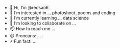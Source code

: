- 👋 Hi, I’m @reosao6
- 👀 I’m interested in ... photoshoot ,poems and coding 
- 🌱 I’m currently learning ... data science 
- 💞️ I’m looking to collaborate on ...
- 📫 How to reach me ...
- 😄 Pronouns: ...
- ⚡ Fun fact: ...

<!---
reosao6/reosao6 is a ✨ special ✨ repository because its `README.md` (this file) appears on your GitHub profile.
You can click the Preview link to take a look at your changes.
--->
